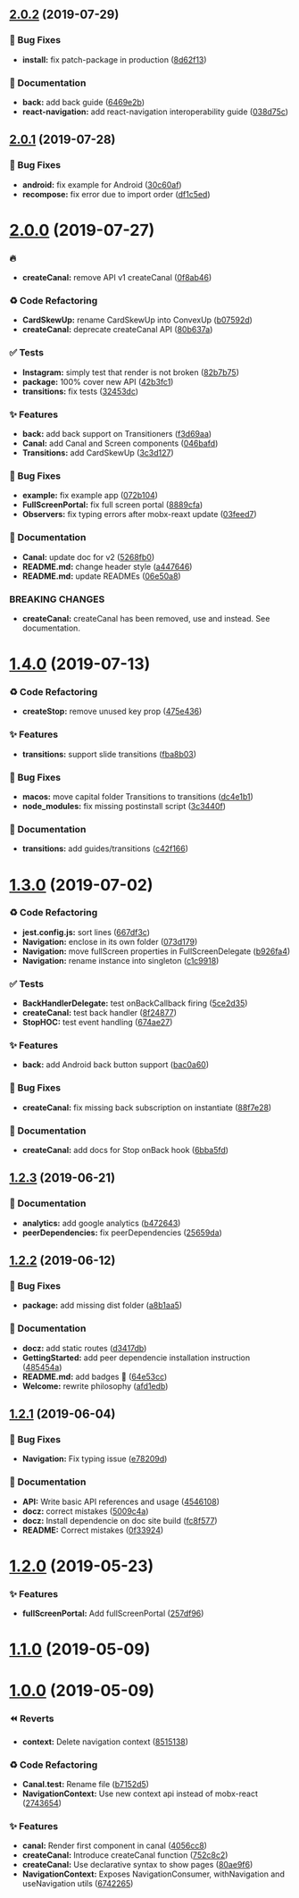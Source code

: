 <a name="2.0.2"></a>
## [2.0.2](https://github.com/tpucci/react-gondola/compare/2.0.1...2.0.2) (2019-07-29)


### 🐛 Bug Fixes

* **install:** fix patch-package in production ([8d62f13](https://github.com/tpucci/react-gondola/commit/8d62f13))


### 📝 Documentation

* **back:** add back guide ([6469e2b](https://github.com/tpucci/react-gondola/commit/6469e2b))
* **react-navigation:** add react-navigation interoperability guide ([038d75c](https://github.com/tpucci/react-gondola/commit/038d75c))

<a name="2.0.1"></a>
## [2.0.1](https://github.com/tpucci/react-gondola/compare/2.0.0...2.0.1) (2019-07-28)


### 🐛 Bug Fixes

* **android:** fix example for Android ([30c60af](https://github.com/tpucci/react-gondola/commit/30c60af))
* **recompose:** fix error due to import order ([df1c5ed](https://github.com/tpucci/react-gondola/commit/df1c5ed))

<a name="2.0.0"></a>
# [2.0.0](https://github.com/tpucci/react-gondola/compare/1.4.0...2.0.0) (2019-07-27)


### :fire:

* **createCanal:** remove API v1 createCanal ([0f8ab46](https://github.com/tpucci/react-gondola/commit/0f8ab46))


### ♻️ Code Refactoring

* **CardSkewUp:** rename CardSkewUp into ConvexUp ([b07592d](https://github.com/tpucci/react-gondola/commit/b07592d))
* **createCanal:** deprecate createCanal API ([80b637a](https://github.com/tpucci/react-gondola/commit/80b637a))


### ✅ Tests

* **Instagram:** simply test that render is not broken ([82b7b75](https://github.com/tpucci/react-gondola/commit/82b7b75))
* **package:** 100% cover new API ([42b3fc1](https://github.com/tpucci/react-gondola/commit/42b3fc1))
* **transitions:** fix tests ([32453dc](https://github.com/tpucci/react-gondola/commit/32453dc))


### ✨ Features

* **back:** add back support on Transitioners ([f3d69aa](https://github.com/tpucci/react-gondola/commit/f3d69aa))
* **Canal:** add Canal and Screen components ([046bafd](https://github.com/tpucci/react-gondola/commit/046bafd))
* **Transitions:** add CardSkewUp ([3c3d127](https://github.com/tpucci/react-gondola/commit/3c3d127))


### 🐛 Bug Fixes

* **example:** fix example app ([072b104](https://github.com/tpucci/react-gondola/commit/072b104))
* **FullScreenPortal:** fix full screen portal ([8889cfa](https://github.com/tpucci/react-gondola/commit/8889cfa))
* **Observers:** fix typing errors after mobx-reaxt update ([03feed7](https://github.com/tpucci/react-gondola/commit/03feed7))


### 📝 Documentation

* **Canal:** update doc for v2 ([5268fb0](https://github.com/tpucci/react-gondola/commit/5268fb0))
* **README.md:** change header style ([a447646](https://github.com/tpucci/react-gondola/commit/a447646))
* **README.md:** update READMEs ([06e50a8](https://github.com/tpucci/react-gondola/commit/06e50a8))


### BREAKING CHANGES

* **createCanal:** createCanal has been removed, use <Canal /> and <Screen /> instead. See
documentation.

<a name="1.4.0"></a>
# [1.4.0](https://github.com/tpucci/react-gondola/compare/1.3.0...1.4.0) (2019-07-13)


### ♻️ Code Refactoring

* **createStop:** remove unused key prop ([475e436](https://github.com/tpucci/react-gondola/commit/475e436))


### ✨ Features

* **transitions:** support slide transitions ([fba8b03](https://github.com/tpucci/react-gondola/commit/fba8b03))


### 🐛 Bug Fixes

* **macos:** move capital folder Transitions to transitions ([dc4e1b1](https://github.com/tpucci/react-gondola/commit/dc4e1b1))
* **node_modules:** fix missing postinstall script ([3c3440f](https://github.com/tpucci/react-gondola/commit/3c3440f))


### 📝 Documentation

* **transitions:** add guides/transitions ([c42f166](https://github.com/tpucci/react-gondola/commit/c42f166))

<a name="1.3.0"></a>
# [1.3.0](https://github.com/tpucci/react-gondola/compare/1.2.3...1.3.0) (2019-07-02)


### ♻️ Code Refactoring

* **jest.config.js:** sort lines ([667df3c](https://github.com/tpucci/react-gondola/commit/667df3c))
* **Navigation:** enclose in its own folder ([073d179](https://github.com/tpucci/react-gondola/commit/073d179))
* **Navigation:** move fullScreen properties in FullScreenDelegate ([b926fa4](https://github.com/tpucci/react-gondola/commit/b926fa4))
* **Navigation:** rename instance into singleton ([c1c9918](https://github.com/tpucci/react-gondola/commit/c1c9918))


### ✅ Tests

* **BackHandlerDelegate:** test onBackCallback firing ([5ce2d35](https://github.com/tpucci/react-gondola/commit/5ce2d35))
* **createCanal:** test back handler ([8f24877](https://github.com/tpucci/react-gondola/commit/8f24877))
* **StopHOC:** test event handling ([674ae27](https://github.com/tpucci/react-gondola/commit/674ae27))


### ✨ Features

* **back:** add Android back button support ([bac0a60](https://github.com/tpucci/react-gondola/commit/bac0a60))


### 🐛 Bug Fixes

* **createCanal:** fix missing back subscription on instantiate ([88f7e28](https://github.com/tpucci/react-gondola/commit/88f7e28))


### 📝 Documentation

* **createCanal:** add docs for Stop onBack hook ([6bba5fd](https://github.com/tpucci/react-gondola/commit/6bba5fd))

<a name="1.2.3"></a>
## [1.2.3](https://github.com/tpucci/react-gondola/compare/1.2.2...1.2.3) (2019-06-21)


### 📝 Documentation

* **analytics:** add google analytics ([b472643](https://github.com/tpucci/react-gondola/commit/b472643))
* **peerDependencies:** fix peerDependencies ([25659da](https://github.com/tpucci/react-gondola/commit/25659da))

<a name="1.2.2"></a>
## [1.2.2](https://github.com/tpucci/react-gondola/compare/1.2.1...1.2.2) (2019-06-12)


### 🐛 Bug Fixes

* **package:** add missing dist folder ([a8b1aa5](https://github.com/tpucci/react-gondola/commit/a8b1aa5))


### 📝 Documentation

* **docz:** add static routes ([d3417db](https://github.com/tpucci/react-gondola/commit/d3417db))
* **GettingStarted:** add peer dependencie installation instruction ([485454a](https://github.com/tpucci/react-gondola/commit/485454a))
* **README.md:** add badges 🎉 ([64e53cc](https://github.com/tpucci/react-gondola/commit/64e53cc))
* **Welcome:** rewrite philosophy ([afd1edb](https://github.com/tpucci/react-gondola/commit/afd1edb))

<a name="1.2.1"></a>
## [1.2.1](https://github.com/tpucci/react-gondola/compare/1.2.0...1.2.1) (2019-06-04)


### 🐛 Bug Fixes

* **Navigation:** Fix typing issue ([e78209d](https://github.com/tpucci/react-gondola/commit/e78209d))


### 📝 Documentation

* **API:** Write basic API references and usage ([4546108](https://github.com/tpucci/react-gondola/commit/4546108))
* **docz:** correct mistakes ([5009c4a](https://github.com/tpucci/react-gondola/commit/5009c4a))
* **docz:** Install dependencie on doc site build ([fc8f577](https://github.com/tpucci/react-gondola/commit/fc8f577))
* **README:** Correct mistakes ([0f33924](https://github.com/tpucci/react-gondola/commit/0f33924))

<a name="1.2.0"></a>
# [1.2.0](https://github.com/tpucci/react-gondola/compare/1.1.0...1.2.0) (2019-05-23)


### ✨ Features

* **fullScreenPortal:** Add fullScreenPortal ([257df96](https://github.com/tpucci/react-gondola/commit/257df96))

<a name="1.1.0"></a>
# [1.1.0](https://github.com/tpucci/react-gondola/compare/1.0.0...1.1.0) (2019-05-09)

<a name="1.0.0"></a>
# [1.0.0](https://github.com/tpucci/react-gondola/compare/1.0.0-beta.0...1.0.0) (2019-05-09)


### ⏪ Reverts

* **context:** Delete navigation context ([8515138](https://github.com/tpucci/react-gondola/commit/8515138))


### ♻️ Code Refactoring

* **Canal.test:** Rename file ([b7152d5](https://github.com/tpucci/react-gondola/commit/b7152d5))
* **NavigationContext:** Use new context api instead of mobx-react ([2743654](https://github.com/tpucci/react-gondola/commit/2743654))


### ✨ Features

* **canal:** Render first component in canal ([4056cc8](https://github.com/tpucci/react-gondola/commit/4056cc8))
* **createCanal:** Introduce createCanal function ([752c8c2](https://github.com/tpucci/react-gondola/commit/752c8c2))
* **createCanal:** Use declarative syntax to show pages ([80ae9f6](https://github.com/tpucci/react-gondola/commit/80ae9f6))
* **NavigationContext:** Exposes NavigationConsumer, withNavigation and useNavigation utils ([6742265](https://github.com/tpucci/react-gondola/commit/6742265))
